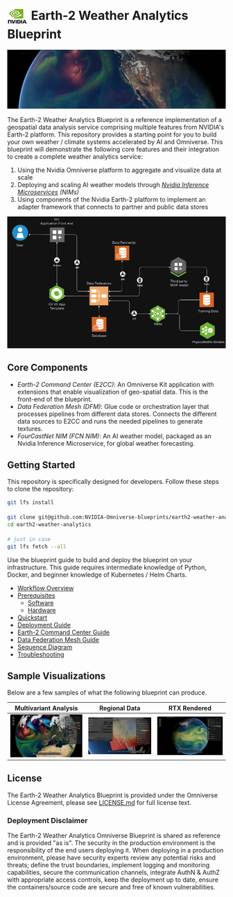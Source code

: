 <!-- markdownlint-disable  MD013 -->
# <img align="center" src="docs/imgs/nvidia-logo.png" alt="Nvidia"> Earth-2 Weather Analytics Blueprint
<!-- markdownlint-enable MD013 -->

<div align="center">

![Blueprint](./docs/imgs/blueprint_banner.png)

</div>

The Earth-2 Weather Analytics Blueprint is a reference implementation of a geospatial
data analysis service comprising multiple features from NVIDIA's Earth-2 platform.
This repository provides a starting point for you to build your
own weather / climate systems accelerated by AI and Omniverse.
This blueprint will demonstrate the following core features and their integration to
create a complete weather analytics service:

1. Using the Nvidia Omniverse platform to aggregate and visualize data at scale
1. Deploying and scaling AI weather models through
   *[Nvidia Inference Microservices](https://docs.nvidia.com/nim/index.html#earth-2)
   (NIMs)*
1. Using components of the Nvidia Earth-2 platform to implement an adapter framework
   that connects to partner and public data stores

<div align="center">

![Earth-2 Weather Analytics Blueprint](./docs/imgs/blueprint_arch.png)

</div>

## Core Components

- *Earth-2 Command Center (E2CC)*: An Omniverse Kit application with extensions that
  enable visualization of geo-spatial data. This is the front-end of the blueprint.
- *Data Federation Mesh (DFM)*: Glue code or orchestration layer that processes
  pipelines from different data stores. Connects the different data sources to E2CC and
  runs the needed pipelines to generate textures.
- *FourCastNet NIM (FCN NIM)*: An AI weather model, packaged as an Nvidia Inference
  Microservice, for global weather forecasting.

## Getting Started

This repository is specifically designed for developers.
Follow these steps to clone the repository:

```bash
git lfs install

git clone git@github.com:NVIDIA-Omniverse-blueprints/earth2-weather-analytics.git
cd earth2-weather-analytics

# just in case
git lfs fetch --all
```

Use the blueprint guide to build and deploy the blueprint on your infrastructure.
This guide requires intermediate knowledge of Python, Docker,
and beginner knowledge of Kubernetes / Helm Charts.

- [Workflow Overview](./docs/00_workflow.md)
- [Prerequisites](./docs/01_prerequisites.md)
  - [Software](./docs/01_prerequisites.md/#software)
  - [Hardware](./docs/01_prerequisites.md?ref_type=heads#hardware)
- [Quickstart](./docs/02_quickstart.md)
- [Deployment Guide](./docs/03_microk8s_deployment.md)
- [Earth-2 Command Center Guide](./docs/04_omniverse_app.md)
- [Data Federation Mesh Guide](./docs/05_data_federation_mesh.md)
- [Sequence Diagram](./docs/06_sequence.md)
- [Troubleshooting](./docs/07_troubleshooting.md)

## Sample Visualizations

Below are a few samples of what the following blueprint can produce.

<div align="center">

| Multivariant Analysis | Regional Data | RTX Rendered |
|:-----------------:|:-------------:|:-------------:|
| ![Global Temperature](./docs/imgs/blueprint_sample_1.png) | ![Wind Patterns](./docs/imgs/blueprint_sample_2.png) | ![Precipitation](./docs/imgs/blueprint_sample_3.png) |

</div>

## License

The Earth-2 Weather Analytics Blueprint is provided under the Omniverse License
Agreement, please see [LICENSE.md](./LICENSE.md) for full license text.

### Deployment Disclaimer

The Earth-2 Weather Analytics Omniverse Blueprint is shared as reference and is provided
"as is". The security in the production environment is the responsibility of the end
users deploying it. When deploying in a production environment, please have security
experts review any potential risks and threats; define the trust boundaries, implement
logging and monitoring capabilities, secure the communication channels, integrate AuthN
& AuthZ with appropriate access controls, keep the deployment up to date, ensure the
containers/source code are secure and free of known vulnerabilities.
